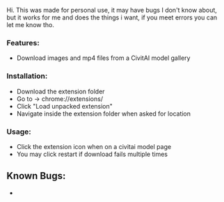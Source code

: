 Hi. This was made for personal use, it may have bugs I don't know about, but it works for me and does the things i want, if you meet errors you can let me know tho.

### Features:
- Download images and mp4 files from a CivitAI model gallery
  
### Installation:
* Download the extension folder
* Go to -> chrome://extensions/
* Click "Load unpacked extension"
* Navigate inside the extension folder when asked for location

### Usage:
- Click the extension icon when on a civitai model page
- You may click restart if download fails multiple times


## Known Bugs:
- 
